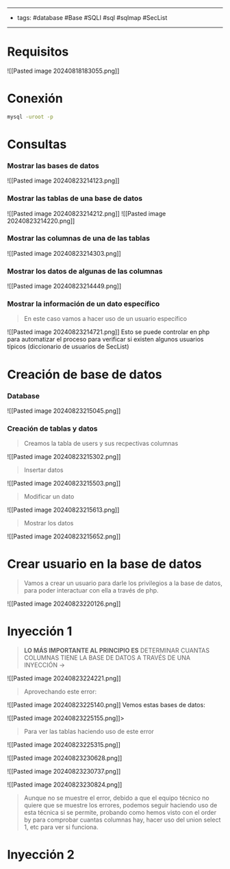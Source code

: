 -- --
- tags: #database #Base #SQLI #sql #sqlmap #SecList

---

# Requisitos

![[Pasted image 20240818183055.png]]

# Conexión
``` bash
mysql -uroot -p

```


# Consultas

### Mostrar las bases de datos
![[Pasted image 20240823214123.png]]

### Mostrar las tablas de una base de datos
![[Pasted image 20240823214212.png]]
![[Pasted image 20240823214220.png]]
### Mostrar las columnas de una de las tablas
![[Pasted image 20240823214303.png]]

### Mostrar los datos de algunas de las columnas
![[Pasted image 20240823214449.png]]

### Mostrar la información de un dato específico
> En este caso vamos a hacer uso de un usuario específico

![[Pasted image 20240823214721.png]]
Esto se puede controlar en php para automatizar el proceso para verificar si existen algunos usuarios típicos (diccionario de usuarios de SecList)

# Creación de base de datos
### Database
![[Pasted image 20240823215045.png]]
### Creación de tablas y datos
> Creamos la tabla de users y sus recpectivas columnas

![[Pasted image 20240823215302.png]]

> Insertar datos


![[Pasted image 20240823215503.png]]
> Modificar un dato

![[Pasted image 20240823215613.png]]

> Mostrar los datos

![[Pasted image 20240823215652.png]]


# Crear usuario en la base de datos

> Vamos a crear un usuario para darle los privilegios a la base de datos, para poder interactuar con ella a través de php.


![[Pasted image 20240823220126.png]]

# Inyección 1

> **LO MÁS IMPORTANTE AL PRINCIPIO ES** DETERMINAR CUANTAS COLUMNAS TIENE LA BASE DE DATOS A TRAVÉS DE UNA INYECCIÓN -> 

![[Pasted image 20240823224221.png]]

> Aprovechando este error:

![[Pasted image 20240823225140.png]]
Vemos estas bases de datos:

![[Pasted image 20240823225155.png]]> 
> Para  ver las tablas haciendo uso de este error
> 


![[Pasted image 20240823225315.png]]

![[Pasted image 20240823230628.png]]

![[Pasted image 20240823230737.png]]

![[Pasted image 20240823230824.png]]

> Aunque no se muestre el error, debido a que el equipo técnico no quiere que se muestre los errores, podemos seguir haciendo uso de esta técnica si se permite, probando como hemos visto con el order by para comprobar cuantas columnas hay, hacer uso del union select 1, etc para ver si funciona.


# Inyección 2
